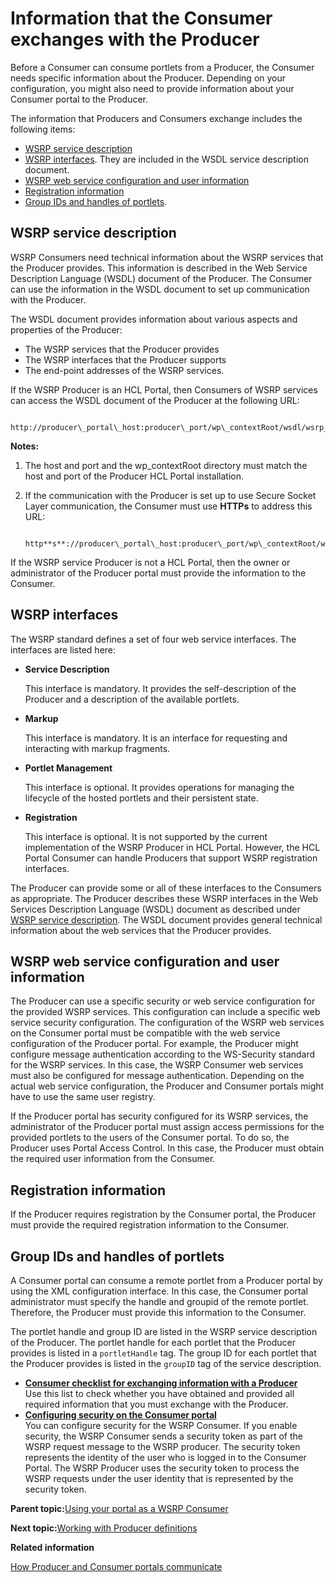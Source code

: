 # Information that the Consumer exchanges with the Producer

Before a Consumer can consume portlets from a Producer, the Consumer needs specific information about the Producer. Depending on your configuration, you might also need to provide information about your Consumer portal to the Producer.

The information that Producers and Consumers exchange includes the following items:

-   [WSRP service description](wsrpc_cons_get_info.md#web_srvc_dscrpt)
-   [WSRP interfaces](wsrpc_cons_get_info.md#wsrp_if). They are included in the WSDL service description document.
-   [WSRP web service configuration and user information](wsrpc_cons_get_info.md#wsrp_wscfg_userinfo)
-   [Registration information](wsrpc_cons_get_info.md#rgstr_info)
-   [Group IDs and handles of portlets](wsrpc_cons_get_info.md#groupid_handle).

## WSRP service description

WSRP Consumers need technical information about the WSRP services that the Producer provides. This information is described in the Web Service Description Language \(WSDL\) document of the Producer. The Consumer can use the information in the WSDL document to set up communication with the Producer.

The WSDL document provides information about various aspects and properties of the Producer:

-   The WSRP services that the Producer provides
-   The WSRP interfaces that the Producer supports
-   The end-point addresses of the WSRP services.

If the WSRP Producer is an HCL Portal, then Consumers of WSRP services can access the WSDL document of the Producer at the following URL:

```
 http://producer\_portal\_host:producer\_port/wp\_contextRoot/wsdl/wsrp_service.wsdl
```

**Notes:**

1.  The host and port and the wp\_contextRoot directory must match the host and port of the Producer HCL Portal installation.
2.  If the communication with the Producer is set up to use Secure Socket Layer communication, the Consumer must use **HTTPs** to address this URL:

    ```
     http**s**://producer\_portal\_host:producer\_port/wp\_contextRoot/wsdl/wsrp_service.wsdl
    ```


If the WSRP service Producer is not a HCL Portal, then the owner or administrator of the Producer portal must provide the information to the Consumer.

## WSRP interfaces

The WSRP standard defines a set of four web service interfaces. The interfaces are listed here:

-   **Service Description**

    This interface is mandatory. It provides the self-description of the Producer and a description of the available portlets.

-   **Markup**

    This interface is mandatory. It is an interface for requesting and interacting with markup fragments.

-   **Portlet Management**

    This interface is optional. It provides operations for managing the lifecycle of the hosted portlets and their persistent state.

-   **Registration**

    This interface is optional. It is not supported by the current implementation of the WSRP Producer in HCL Portal. However, the HCL Portal Consumer can handle Producers that support WSRP registration interfaces.


The Producer can provide some or all of these interfaces to the Consumers as appropriate. The Producer describes these WSRP interfaces in the Web Services Description Language \(WSDL\) document as described under [WSRP service description](wsrpc_cons_get_info.md#web_srvc_dscrpt). The WSDL document provides general technical information about the web services that the Producer provides.

## WSRP web service configuration and user information

The Producer can use a specific security or web service configuration for the provided WSRP services. This configuration can include a specific web service security configuration. The configuration of the WSRP web services on the Consumer portal must be compatible with the web service configuration of the Producer portal. For example, the Producer might configure message authentication according to the WS-Security standard for the WSRP services. In this case, the WSRP Consumer web services must also be configured for message authentication. Depending on the actual web service configuration, the Producer and Consumer portals might have to use the same user registry.

If the Producer portal has security configured for its WSRP services, the administrator of the Producer portal must assign access permissions for the provided portlets to the users of the Consumer portal. To do so, the Producer uses Portal Access Control. In this case, the Producer must obtain the required user information from the Consumer.

## Registration information

If the Producer requires registration by the Consumer portal, the Producer must provide the required registration information to the Consumer.

## Group IDs and handles of portlets

A Consumer portal can consume a remote portlet from a Producer portal by using the XML configuration interface. In this case, the Consumer portal administrator must specify the handle and groupid of the remote portlet. Therefore, the Producer must provide this information to the Consumer.

The portlet handle and group ID are listed in the WSRP service description of the Producer. The portlet handle for each portlet that the Producer provides is listed in a `portletHandle` tag. The group ID for each portlet that the Producer provides is listed in the `groupID` tag of the service description.

-   **[Consumer checklist for exchanging information with a Producer](../admin-system/wsrpr_cons_chklst.md)**  
Use this list to check whether you have obtained and provided all required information that you must exchange with the Producer.
-   **[Configuring security on the Consumer portal](../admin-system/wsrpt_cons_prep_sec.md)**  
You can configure security for the WSRP Consumer. If you enable security, the WSRP Consumer sends a security token as part of the WSRP request message to the WSRP producer. The security token represents the identity of the user who is logged in to the Consumer Portal. The WSRP Producer uses the security token to process the WSRP requests under the user identity that is represented by the security token.

**Parent topic:**[Using your portal as a WSRP Consumer](../admin-system/wsrpt_cons_use.md)

**Next topic:**[Working with Producer definitions](../admin-system/wsrpt_cons_creat_prod.md)

**Related information**  


[How Producer and Consumer portals communicate](../admin-system/wsrpc_comint.md)


